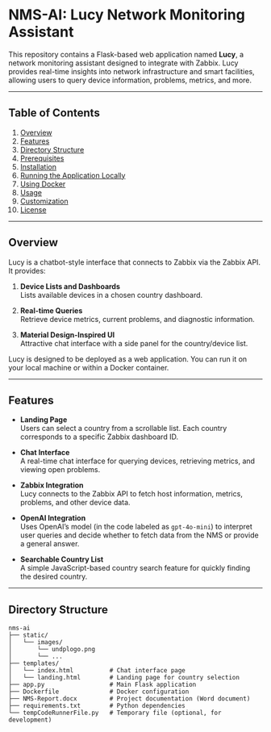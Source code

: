 # NMS-AI: Lucy Network Monitoring Assistant

This repository contains a Flask-based web application named **Lucy**, a network monitoring assistant designed to integrate with Zabbix. Lucy provides real-time insights into network infrastructure and smart facilities, allowing users to query device information, problems, metrics, and more.

---

## Table of Contents
1. [Overview](#overview)  
2. [Features](#features)  
3. [Directory Structure](#directory-structure)  
4. [Prerequisites](#prerequisites)  
5. [Installation](#installation)  
6. [Running the Application Locally](#running-the-application-locally)  
7. [Using Docker](#using-docker)  
8. [Usage](#usage)  
9. [Customization](#customization)  
10. [License](#license)

---

## Overview

Lucy is a chatbot-style interface that connects to Zabbix via the Zabbix API. It provides:

1. **Device Lists and Dashboards**  
   Lists available devices in a chosen country dashboard.

2. **Real-time Queries**  
   Retrieve device metrics, current problems, and diagnostic information.

3. **Material Design-Inspired UI**  
   Attractive chat interface with a side panel for the country/device list.

Lucy is designed to be deployed as a web application. You can run it on your local machine or within a Docker container.

---

## Features

- **Landing Page**  
  Users can select a country from a scrollable list. Each country corresponds to a specific Zabbix dashboard ID.

- **Chat Interface**  
  A real-time chat interface for querying devices, retrieving metrics, and viewing open problems.

- **Zabbix Integration**  
  Lucy connects to the Zabbix API to fetch host information, metrics, problems, and other device data.

- **OpenAI Integration**  
  Uses OpenAI’s model (in the code labeled as `gpt-4o-mini`) to interpret user queries and decide whether to fetch data from the NMS or provide a general answer.

- **Searchable Country List**  
  A simple JavaScript-based country search feature for quickly finding the desired country.

---

## Directory Structure

```plaintext
nms-ai
├── static/
│   └── images/
│       └── undplogo.png
│       └── ...
├── templates/
│   └── index.html          # Chat interface page
│   └── landing.html        # Landing page for country selection
├── app.py                  # Main Flask application
├── Dockerfile              # Docker configuration
├── NMS-Report.docx         # Project documentation (Word document)
├── requirements.txt        # Python dependencies
└── tempCodeRunnerFile.py   # Temporary file (optional, for development)